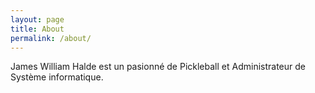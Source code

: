 ```yaml
---
layout: page
title: About
permalink: /about/
---
```


James William Halde est un pasionné de Pickleball et Administrateur de Système informatique.
